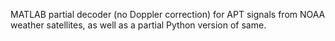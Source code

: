 MATLAB partial decoder (no Doppler correction) for APT signals from NOAA weather satellites, as well as a partial Python version of same.
